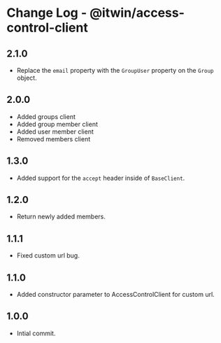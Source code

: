 # Change Log - @itwin/access-control-client

## 2.1.0
  - Replace the `email` property with the `GroupUser` property on the `Group` object.


## 2.0.0
  - Added groups client
  - Added group member client
  - Added user member client
  - Removed members client

## 1.3.0
  - Added support for the `accept` header inside of `BaseClient`.

## 1.2.0

- Return newly added members.

## 1.1.1

- Fixed custom url bug.

## 1.1.0

- Added constructor parameter to AccessControlClient for custom url.

## 1.0.0

- Intial commit.
